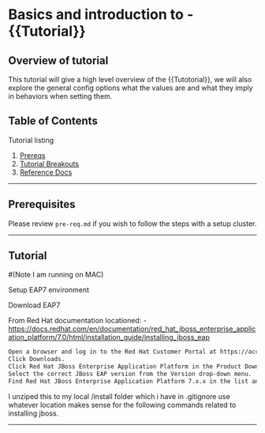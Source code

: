 # Basics and introduction to - {{Tutorial}}

## Overview of tutorial

This tutorial will give a high level overview of the {{Tutotorial}}, we will also explore the general config options what the values are and what they imply in behaviors when setting them.

## Table of Contents

Tutorial listing

1. [Prereqs](#prerequisites)
2. [Tutorial Breakouts](#tutorials)
3. [Reference Docs](#reference-docs)

---

## Prerequisites

Please review `pre-req.md` if you wish to follow the steps with a setup cluster.

---

## Tutorial

#(Note I am running on MAC)

Setup EAP7 environment

Download EAP7

From Red Hat documentation locationed: - https://docs.redhat.com/en/documentation/red_hat_jboss_enterprise_application_platform/7.0/html/installation_guide/installing_jboss_eap

```bash
Open a browser and log in to the Red Hat Customer Portal at https://access.redhat.com.
Click Downloads.
Click Red Hat JBoss Enterprise Application Platform in the Product Downloads list.
Select the correct JBoss EAP version from the Version drop-down menu.
Find Red Hat JBoss Enterprise Application Platform 7.x.x in the list and click the Download link.
```

I unziped this to my local /install folder which i have in .gitignore use whatever location makes sense for the following commands related to installing jboss.


---

